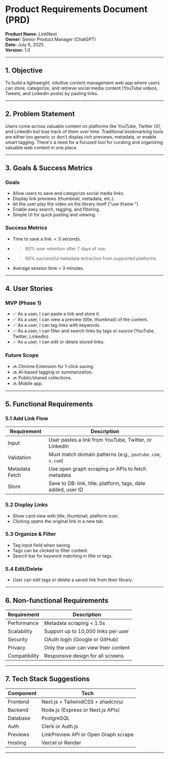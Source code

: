 # Product Requirements Document (PRD)

**Product Name:** LinkNest  
**Owner:** Senior Product Manager (ChatGPT)  
**Date:** July 6, 2025  
**Version:** 1.0  

---

## 1. Objective

To build a lightweight, intuitive content management web app where users can store, categorize, and retrieve social media content (YouTube videos, Tweets, and LinkedIn posts) by pasting links.

---

## 2. Problem Statement

Users come across valuable content on platforms like YouTube, Twitter (X), and LinkedIn but lose track of them over time. Traditional bookmarking tools are either too generic or don’t display rich previews, metadata, or enable smart tagging. There's a need for a focused tool for curating and organizing valuable web content in one place.

---

## 3. Goals & Success Metrics

### Goals
- Allow users to save and categorize social media links.
- Display link previews (thumbnail, metadata, etc.).
- let the user play the video on the library itself ("use iframe ")
- Enable easy search, tagging, and filtering.
- Simple UI for quick pasting and viewing.

### Success Metrics
- Time to save a link: < 3 seconds.
- >80% user retention after 7 days of use.
- >90% successful metadata extraction from supported platforms.
- Average session time > 3 minutes.

---

## 4. User Stories

### MVP (Phase 1)
- ✅ As a user, I can paste a link and store it.
- ✅ As a user, I can view a preview (title, thumbnail) of the content.
- ✅ As a user, I can tag links with keywords.
- ✅ As a user, I can filter and search links by tags or source (YouTube, Twitter, LinkedIn).
- ✅ As a user, I can edit or delete stored links.

### Future Scope
- 🔜 Chrome Extension for 1-click saving.
- 🔜 AI-based tagging or summarization.
- 🔜 Public/shared collections.
- 🔜 Mobile app.

---

## 5. Functional Requirements

### 5.1 Add Link Flow

| Requirement    | Description                                                 |
|----------------|-------------------------------------------------------------|
| Input          | User pastes a link from YouTube, Twitter, or LinkedIn       |
| Validation     | Must match domain patterns (e.g., `youtube.com`, `x.com`)   |
| Metadata Fetch | Use open graph scraping or APIs to fetch metadata           |
| Store          | Save to DB: link, title, platform, tags, date added, user ID|

### 5.2 Display Links
- Show card view with title, thumbnail, platform icon.
- Clicking opens the original link in a new tab.

### 5.3 Organize & Filter
- Tag input field when saving.
- Tags can be clicked to filter content.
- Search bar for keyword matching in title or tags.

### 5.4 Edit/Delete
- User can edit tags or delete a saved link from their library.

---

## 6. Non-functional Requirements

| Requirement | Description                            |
|-------------|----------------------------------------|
| Performance | Metadata scraping < 1.5s               |
| Scalability | Support up to 10,000 links per user    |
| Security    | OAuth login (Google or GitHub)         |
| Privacy     | Only the user can view their content   |
| Compatibility | Responsive design for all screens    |

---

## 7. Tech Stack Suggestions

| Component | Tech                              |
|----------|------------------------------------|
| Frontend | Next.js + TailwindCSS + shadcn/ui  |
| Backend  | Node.js (Express or Next.js APIs)  |
| Database | PostgreSQL                         |
| Auth     | Clerk or Auth.js                   |
| Previews | LinkPreview API or Open Graph scrape |
| Hosting  | Vercel or Render                   |

---

